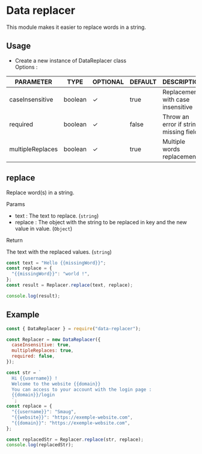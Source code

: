 # Data replacer

This module makes it easier to replace words in a string.

## Usage

- Create a new instance of DataReplacer class  
  Options :

| PARAMETER        | TYPE    | OPTIONAL | DEFAULT | DESCRIPTION                            |
| ---------------- | ------- | -------- | ------- | -------------------------------------- |
| caseInsensitive  | boolean | ✓        | true    | Replacement with case insensitive      |
| required         | boolean | ✓        | false   | Throw an error if string missing field |
| multipleReplaces | boolean | ✓        | true    | Multiple words replacement             |

## replace

Replace word(s) in a string.

Params

- text : The text to replace. (`string`)
- replace : The object with the string to be replaced in key and the new value in value. (`Object`)

Return

The text with the replaced values. (`string`)

```js
const text = "Hello {{missingWord}}";
const replace = {
  "{{missingWord}}": "world !",
};
const result = Replacer.replace(text, replace);

console.log(result);
```

## Example

```js
const { DataReplacer } = require("data-replacer");

const Replacer = new DataReplacer({
  caseInsensitive: true,
  multipleReplaces: true,
  required: false,
});

const str = `
  Hi {{username}} ! 
  Welcome to the website {{domain}}
  You can access to your account with the login page :
  {{domain}}/login
  `;
const replace = {
  "{{username}}": "Smaug",
  "{{website}}": "https://exemple-website.com",
  "{{domain}}": "https://exemple-website.com",
};

const replacedStr = Replacer.replace(str, replace);
console.log(replacedStr);
```
